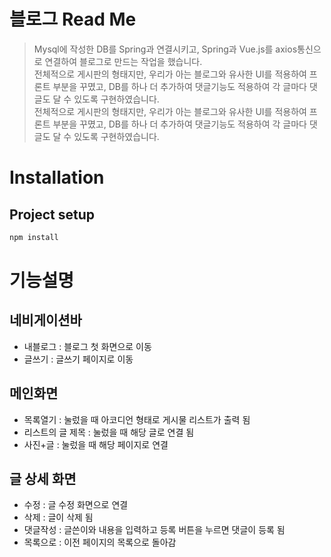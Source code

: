 # 블로그 Read Me

> Mysql에 작성한 DB를 Spring과 연결시키고, Spring과 Vue.js를 axios통신으로 연결하여 블로그로 만드는 작업을 했습니다.  
전체적으로 게시판의 형태지만, 우리가 아는 블로그와 유사한 UI를 적용하여 프론트 부분을 꾸몄고, DB를 하나 더 추가하여 댓글기능도 적용하여 각 글마다 댓글도 달 수 있도록 구현하였습니다.  
전체적으로 게시판의 형태지만, 우리가 아는 블로그와 유사한 UI를 적용하여 프론트 부분을 꾸몄고, DB를 하나 더 추가하여 댓글기능도 적용하여 각 글마다 댓글도 달 수 있도록 구현하였습니다.



# Installation

## **Project setup**

```jsx
npm install
```

# 기능설명

## 네비게이션바

- 내블로그 : 블로그 첫 화면으로 이동
- 글쓰기 : 글쓰기 페이지로 이동

## 메인화면

- 목록열기 : 눌렀을 때 아코디언 형태로 게시물 리스트가 출력 됨
- 리스트의 글 제목 : 눌렀을 때 해당 글로 연결 됨
- 사진+글 : 눌렀을 때 해당 페이지로 연결

## 글 상세 화면

- 수정 : 글 수정 화면으로 연결
- 삭제 :  글이 삭제 됨
- 댓글작성 : 글쓴이와 내용을 입력하고 등록 버튼을 누르면 댓글이 등록 됨
- 목록으로 : 이전 페이지의 목록으로 돌아감
